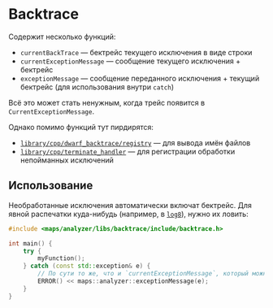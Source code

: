 # Backtrace

Содержит несколько функций:
* `currentBackTrace` — бектрейс текущего исключения в виде строки
* `currentExceptionMessage` — сообщение текущего исключения + бектрейс
* `exceptionMessage` — сообщение переданного исключения + текущий бектрейс (для использования внутри `catch`)

Всё это может стать ненужным, когда трейс появится в `CurrentExceptionMessage`.

Однако помимо функций тут пирдирятся:
* [`library/cpp/dwarf_backtrace/registry`](/arc/trunk/arcadia/library/cpp/dwarf_backtrace/registry) — для вывода имён файлов
* [`library/cpp/terminate_handler`](/arc/trunk/arcadia/library/cpp/terminate_handler) — для регистрации обработки непойманных исключений

## Использование

Необработанные исключения автоматически включат бектрейс. Для явной распечатки куда-нибудь (например, в [`log8`](/arc/trunk/arcadia/maps/libs/log8)), нужно их ловить:

```cpp
#include <maps/analyzer/libs/backtrace/include/backtrace.h>

int main() {
    try {
        myFunction();
    } catch (const std::exception& e) {
        // По сути то же, что и `currentExceptionMessage`, который можно использовать в `catch ( ... )`
        ERROR() << maps::analyzer::exceptionMessage(e);
    }
}
```
